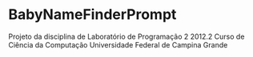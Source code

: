 BabyNameFinderPrompt
====================

Projeto da disciplina de Laboratório de Programação 2
2012.2 Curso de Ciência da Computação
Universidade Federal de Campina Grande

